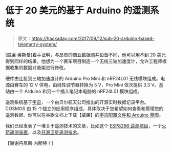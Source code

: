 # 低于 20 美元的基于 Arduino 的遥测系统

> 原文：<https://hackaday.com/2017/09/12/sub-20-arduino-based-telemetry-system/>

[威廉·奥斯曼]着手证明，与昂贵的商业数据测井设备不同，他可以用不到 20 美元得到同样的结果。他想为一个赛车项目制造一个无线三轴加速度计，允许工程师根据收集的数据对悬架进行修改。

硬件由连接到三轴加速度计的 Arduino Pro Mini 和 nRF24L01 无线模块组成。电源由赛车的 12 V 供电，由线性调节器转换为 5 V，Pro Mini 依次提供 3.3 V。基站由一个 Arduino 和另一个插入笔记本电脑的 nRF24L01 模块组成。

遥测系统基于[宇宙](http://cosmosrb.com/docs/home/)，一个由贝尔航天公司推出的开源实时数据记录平台。COSMOS 由 15 个独立的应用程序组成，具体取决于您希望如何查看和管理您的遥测数据。你可以在谷歌文档上下载【威廉】的[宇宙配置文件和 Arduino 草图](https://drive.google.com/drive/folders/0B63acZxh19DWVUQxSW8yNlJzUFk?usp=sharing)。

我们已经发表了一堆关于遥测技术的文章，比如这个 [ESP8266 遥测项目](https://hackaday.com/2016/03/04/serial-telemetry-to-wi-fi-with-an-esp8266/)，一个[火箭遥测装置](https://hackaday.com/2012/07/16/rocket-telemetry-from-uav-hardware/)，以及[开源卫星遥测技术](https://hackaday.com/2014/11/25/open-sourcing-satellite-telemetry/)。

【谢谢丹尼斯·内斯特！]